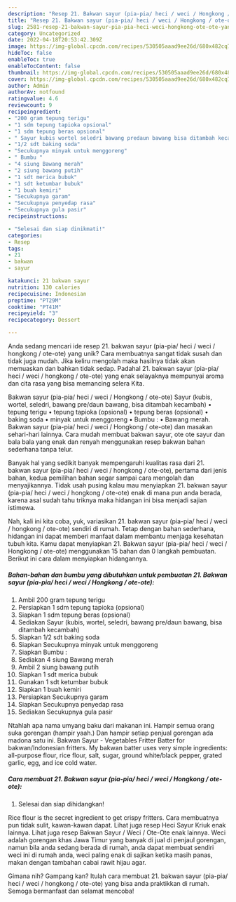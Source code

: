 ```yaml
---
description: "Resep 21. Bakwan sayur (pia-pia/ heci / weci / Hongkong / ote-ote) yang Bisa Manjain Lidah"
title: "Resep 21. Bakwan sayur (pia-pia/ heci / weci / Hongkong / ote-ote) yang Bisa Manjain Lidah"
slug: 2581-resep-21-bakwan-sayur-pia-pia-heci-weci-hongkong-ote-ote-yang-bisa-manjain-lidah
category: Uncategorized
date: 2022-04-18T20:53:42.309Z
image: https://img-global.cpcdn.com/recipes/530505aaad9ee26d/680x482cq70/21-bakwan-sayur-pia-pia-heci-weci-hongkong-ote-ote-foto-resep-utama.jpg
hideToc: false
enableToc: true
enableTocContent: false
thumbnail: https://img-global.cpcdn.com/recipes/530505aaad9ee26d/680x482cq70/21-bakwan-sayur-pia-pia-heci-weci-hongkong-ote-ote-foto-resep-utama.jpg
cover: https://img-global.cpcdn.com/recipes/530505aaad9ee26d/680x482cq70/21-bakwan-sayur-pia-pia-heci-weci-hongkong-ote-ote-foto-resep-utama.jpg
author: Admin
authorAv: notfound
ratingvalue: 4.6
reviewcount: 9
recipeingredient:
- "200 gram tepung terigu"
- "1 sdm tepung tapioka opsional"
- "1 sdm tepung beras opsional"
- " Sayur kubis wortel seledri bawang predaun bawang bisa ditambah kecambah"
- "1/2 sdt baking soda"
- "Secukupnya minyak untuk menggoreng"
- " Bumbu "
- "4 siung Bawang merah"
- "2 siung bawang putih"
- "1 sdt merica bubuk"
- "1 sdt ketumbar bubuk"
- "1 buah kemiri"
- "Secukupnya garam"
- "Secukupnya penyedap rasa"
- "Secukupnya gula pasir"
recipeinstructions:

- "Selesai dan siap dinikmati!"
categories:
- Resep
tags:
- 21
- bakwan
- sayur

katakunci: 21 bakwan sayur 
nutrition: 130 calories
recipecuisine: Indonesian
preptime: "PT29M"
cooktime: "PT41M"
recipeyield: "3"
recipecategory: Dessert

---
```





Anda sedang mencari ide resep 21. bakwan sayur (pia-pia/ heci / weci / hongkong / ote-ote) yang unik? Cara membuatnya sangat tidak susah dan tidak juga mudah. Jika keliru mengolah maka hasilnya tidak akan memuaskan dan bahkan tidak sedap. Padahal 21. bakwan sayur (pia-pia/ heci / weci / hongkong / ote-ote) yang enak selayaknya mempunyai aroma dan cita rasa yang bisa memancing selera Kita.





Bakwan sayur (pia-pia/ heci / weci / Hongkong / ote-ote) Sayur (kubis, wortel, seledri, bawang pre/daun bawang, bisa ditambah kecambah) • tepung terigu • tepung tapioka (opsional) • tepung beras (opsional) • baking soda • minyak untuk menggoreng • Bumbu : • Bawang merah. Bakwan sayur (pia-pia/ heci / weci / Hongkong / ote-ote) dan masakan sehari-hari lainnya. Cara mudah membuat bakwan sayur, ote ote sayur dan bala bala yang enak dan renyah menggunakan resep bakwan bahan sederhana tanpa telur.

Banyak hal yang sedikit banyak mempengaruhi kualitas rasa dari 21. bakwan sayur (pia-pia/ heci / weci / hongkong / ote-ote), pertama dari jenis bahan, kedua pemilihan bahan segar sampai cara mengolah dan menyajikannya. Tidak usah pusing kalau mau menyiapkan 21. bakwan sayur (pia-pia/ heci / weci / hongkong / ote-ote) enak di mana pun anda berada, karena asal sudah tahu triknya maka hidangan ini bisa menjadi sajian istimewa.






Nah, kali ini kita coba, yuk, variasikan 21. bakwan sayur (pia-pia/ heci / weci / hongkong / ote-ote) sendiri di rumah. Tetap dengan bahan sederhana, hidangan ini dapat memberi manfaat dalam membantu menjaga kesehatan tubuh kita. Kamu dapat menyiapkan 21. Bakwan sayur (pia-pia/ heci / weci / Hongkong / ote-ote) menggunakan 15 bahan dan 0 langkah pembuatan. Berikut ini cara dalam menyiapkan hidangannya.

<!--inarticleads1-->

##### Bahan-bahan dan bumbu yang dibutuhkan untuk pembuatan 21. Bakwan sayur (pia-pia/ heci / weci / Hongkong / ote-ote):

1. Ambil 200 gram tepung terigu
1. Persiapkan 1 sdm tepung tapioka (opsional)
1. Siapkan 1 sdm tepung beras (opsional)
1. Sediakan  Sayur (kubis, wortel, seledri, bawang pre/daun bawang, bisa ditambah kecambah)
1. Siapkan 1/2 sdt baking soda
1. Siapkan Secukupnya minyak untuk menggoreng
1. Siapkan  Bumbu :
1. Sediakan 4 siung Bawang merah
1. Ambil 2 siung bawang putih
1. Siapkan 1 sdt merica bubuk
1. Gunakan 1 sdt ketumbar bubuk
1. Siapkan 1 buah kemiri
1. Persiapkan Secukupnya garam
1. Siapkan Secukupnya penyedap rasa
1. Sediakan Secukupnya gula pasir


Ntahlah apa nama umyang baku dari makanan ini. Hampir semua orang suka gorengan (hampir yaah.) Dan hampir setiap penjual gorengan ada madona satu ini. Bakwan Sayur - Vegetables Fritter Batter for bakwan/Indonesian fritters. My bakwan batter uses very simple ingredients: all-purpose flour, rice flour, salt, sugar, ground white/black pepper, grated garlic, egg, and ice cold water. 

<!--inarticleads2-->

##### Cara membuat 21. Bakwan sayur (pia-pia/ heci / weci / Hongkong / ote-ote):


1. Selesai dan siap dihidangkan!

Rice flour is the secret ingredient to get crispy fritters. Cara membuatnya pun tidak sulit, kawan-kawan dapat. Lihat juga resep Heci Sayur Kriuk enak lainnya. Lihat juga resep Bakwan Sayur / Weci / Ote-Ote enak lainnya. Weci adalah gorengan khas Jawa Timur yang banyak di jual di penjaul gorengan, namun bila anda sedang berada di rumah, anda dapat membuat sendiri weci ini di rumah anda, weci paling enak di sajikan ketika masih panas, makan dengan tambahan cabai rawit hijau agar. 

Gimana nih? Gampang kan? Itulah cara membuat 21. bakwan sayur (pia-pia/ heci / weci / hongkong / ote-ote) yang bisa anda praktikkan di rumah. Semoga bermanfaat dan selamat mencoba!
